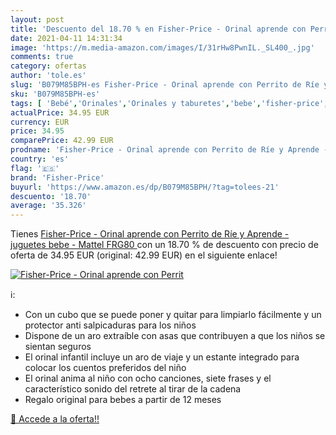 ```yaml
---
layout: post
title: 'Descuento del 18.70 % en Fisher-Price - Orinal aprende con Perrit'
date: 2021-04-11 14:31:34
image: 'https://m.media-amazon.com/images/I/31rHw8PwnIL._SL400_.jpg'
comments: true
category: ofertas
author: 'tole.es'
slug: 'B079M85BPH-es Fisher-Price - Orinal aprende con Perrito de Ríe y Aprende...'
sku: 'B079M85BPH-es'
tags: [ 'Bebé','Orinales','Orinales y taburetes','bebe','fisher-price', ]
actualPrice: 34.95 EUR
currency: EUR
price: 34.95
comparePrice: 42.99 EUR
prodname: 'Fisher-Price - Orinal aprende con Perrito de Ríe y Aprende - juguetes bebe -  Mattel FRG80 '
country: 'es'
flag: '🇪🇸'
brand: 'Fisher-Price'
buyurl: 'https://www.amazon.es/dp/B079M85BPH/?tag=tolees-21'
descuento: '18.70'
average: '35.326'
---
```


Tienes [Fisher-Price - Orinal aprende con Perrito de Ríe y Aprende - juguetes bebe -  Mattel FRG80 ](https://www.amazon.es/dp/B079M85BPH/?tag=tolees-21) con un 18.70 % de descuento con precio de oferta de 34.95 EUR (original: 42.99 EUR) en el siguiente enlace!

[![Fisher-Price - Orinal aprende con Perrit](https://m.media-amazon.com/images/I/31rHw8PwnIL._SL400_.jpg)](https://www.amazon.es/dp/B079M85BPH/?tag=tolees-21)

ℹ️:

- Con un cubo que se puede poner y quitar para limpiarlo fácilmente y un protector anti salpicaduras para los niños
- Dispone de un aro extraíble con asas que contribuyen a que los niños se sientan seguros
- El orinal infantil incluye un aro de viaje y un estante integrado para colocar los cuentos preferidos del niño
- El orinal anima al niño con ocho canciones, siete frases y el característico sonido del retrete al tirar de la cadena
- Regalo original para bebes a partir de 12 meses

[🛒 Accede a la oferta!!](https://www.amazon.es/dp/B079M85BPH/?tag=tolees-21)
